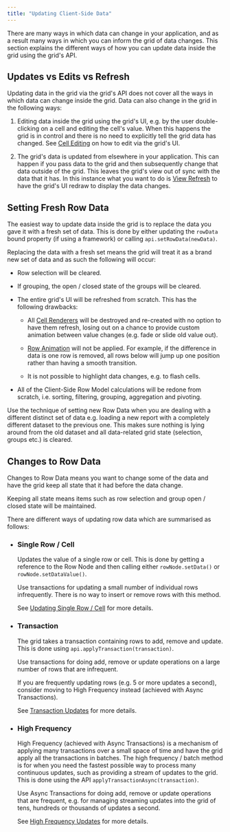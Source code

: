 ```yaml
---
title: "Updating Client-Side Data"
---
```


There are many ways in which data can change in your application, and as a result many ways in which you can inform the grid of data changes. This section explains the different ways of how you can update data inside the grid using the grid's API.

## Updates vs Edits vs Refresh

Updating data in the grid via the grid's API does not cover all the ways in which data can change inside the grid. Data can also change in the grid in the following ways:


1. Editing data inside the grid using the grid's UI, e.g. by the user double-clicking on a cell and editing the 
   cell's value. When this happens the grid is in control and there is no need to explicitly tell the grid data 
   has changed. See [Cell Editing](../cell-editing/) on how to edit via the grid's UI.

1. The grid's data is updated from elsewhere in your application. This can happen if you pass data to the grid 
   and then subsequently change that data outside of the grid. This leaves the grid's view out of sync with the 
   data that it has. In this instance what you want to do is [View Refresh](../view-refresh/) to have the grid's 
   UI redraw to display the data changes.

## Setting Fresh Row Data


The easiest way to update data inside the grid is to replace the data you gave it with a fresh set of data. This is done by either updating the `rowData` bound property (if using a framework) or calling `api.setRowData(newData)`.

Replacing the data with a fresh set means the grid will treat it as a brand new set of data and as such the following will occur:

- Row selection will be cleared.
- If grouping, the open / closed state of the groups will be cleared.
- The entire grid's UI will be refreshed from scratch. This has the following drawbacks:
    - All [Cell Renderers](../cell-rendering/) will be destroyed and re-created with no option to have them refresh, losing out on a chance to provide custom animation between value changes (e.g. fade or slide old value out).

    - [Row Animation](../row-animation/) will not be applied. For example, if the difference in data is one row is removed, all rows below will jump up one position rather than having a smooth transition.

    - It is not possible to highlight data changes, e.g. to flash cells.

- All of the Client-Side Row Model calculations will be redone from scratch, i.e. sorting,
    filtering, grouping, aggregation and pivoting.

Use the technique of setting new Row Data when you are dealing with a different distinct set of data e.g. loading a new report with a completely different dataset to the previous one. This makes sure nothing is lying around from the old dataset and all data-related grid state (selection, groups etc.) is cleared.

## Changes to Row Data


Changes to Row Data means you want to change some of the data and have the grid keep all state that it had before the data change.

Keeping all state means items such as row selection and group open / closed state will be maintained.

There are different ways of updating row data which are summarised as follows:


- ### Single Row / Cell
    Updates the value of a single row or cell. This is done by getting a reference to the Row Node and then calling either `rowNode.setData()` or `rowNode.setDataValue()`.

    Use transactions for updating a small number of individual rows infrequently. There is no way to insert or remove rows with this method.


    See [Updating Single Row / Cell](../data-update-single-row-cell/) for more details.

- ### Transaction
    The grid takes a transaction containing rows to add, remove and update. This is done using `api.applyTransaction(transaction)`.

    Use transactions for doing add, remove or update operations on a large number of rows that are infrequent.

    If you are frequently updating rows (e.g. 5 or more updates a second), consider moving to High Frequency instead (achieved with Async Transactions).

    See [Transaction Updates](../data-update-transactions/) for more details.

- ### High Frequency

    High Frequency (achieved with Async Transactions) is a mechanism of applying many transactions over a small space of time and have the grid apply all the transactions in batches. The high frequency / batch method is for when you need the fastest possible way to process many continuous updates, such as providing a stream of updates to the grid. This is done using the API `applyTransactionAsync(transaction)`.
    
    Use Async Transactions for doing add, remove or update operations that are frequent, e.g. for managing streaming updates into the grid of tens, hundreds or thousands of updates a second.

    See [High Frequency Updates](../data-update-high-frequency/) for more details.
